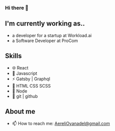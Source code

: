 ### Hi there 👋  

## I'm currently working as..
- a developer for a startup at Workload.ai
- a Software Developer at ProCom

## Skills
-  🌐 React
- :wolf: Javascript
- :zap: Gatsby | Graphql 
- :art: HTML CSS SCSS
- :space_invader: Node
- :gem: git | github

## About me
- 📫 How to reach me: AereliOyanadel@gmail.com
